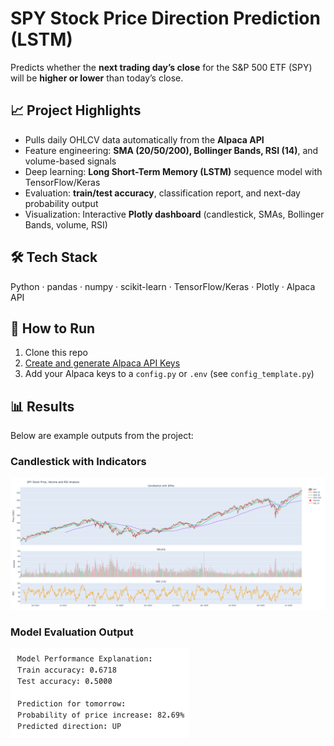 # SPY Stock Price Direction Prediction (LSTM)

Predicts whether the **next trading day’s close** for the S&P 500 ETF (SPY) will be **higher or lower** than today’s close.

## 📈 Project Highlights
- Pulls daily OHLCV data automatically from the **Alpaca API**
- Feature engineering: **SMA (20/50/200), Bollinger Bands, RSI (14)**, and volume-based signals
- Deep learning: **Long Short-Term Memory (LSTM)** sequence model with TensorFlow/Keras
- Evaluation: **train/test accuracy**, classification report, and next-day probability output
- Visualization: Interactive **Plotly dashboard** (candlestick, SMAs, Bollinger Bands, volume, RSI)

## 🛠️ Tech Stack
Python · pandas · numpy · scikit-learn · TensorFlow/Keras · Plotly · Alpaca API

## 🚀 How to Run
1. Clone this repo
2. [Create and generate Alpaca API Keys](<https://app.alpaca.markets/signup>)
3. Add your Alpaca keys to a `config.py` or `.env` (see `config_template.py`)

## 📊 Results

Below are example outputs from the project:

### Candlestick with Indicators
![Candlestick with SMAs and Bollinger Bands](images/candlestick_plot.png)

### Model Evaluation Output
![Model evaluation](images/model_evaluation.png)
